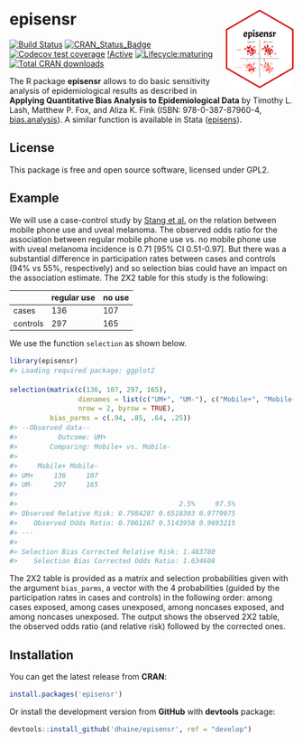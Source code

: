 
<!-- README.md is generated from README.Rmd. Please edit that file -->

# episensr <img src="man/figures/logo.png" align="right" width=120 />

[![Build
Status](https://travis-ci.org/dhaine/episensr.svg?branch=master)](https://travis-ci.org/dhaine/episensr)
[![CRAN\_Status\_Badge](http://www.r-pkg.org/badges/version/episensr)](https://cran.r-project.org/package=episensr)
[![Codecov test
coverage](https://codecov.io/gh/dhaine/episensr/branch/master/graph/badge.svg)](https://codecov.io/gh/dhaine/episensr?branch=master)
[\!Active](https://www.repostatus.org/badges/latest/active.svg)
[![Lifecycle:maturing](https://img.shields.io/badge/lifecycle-maturing-blue.svg)](https://www.tidyverse.org/lifecycle/#maturing)
[![Total CRAN
downloads](https://cranlogs.r-pkg.org/badges/grand-total/episensr)](https://cran.r-project.org/package=episensr)

The R package **episensr** allows to do basic sensitivity analysis of
epidemiological results as described in **Applying Quantitative Bias
Analysis to Epidemiological Data** by Timothy L. Lash, Matthew P. Fox,
and Aliza K. Fink (ISBN: 978-0-387-87960-4,
[bias.analysis](https://sites.google.com/site/biasanalysis/)). A similar
function is available in Stata
([episens](http://ideas.repec.org/c/boc/bocode/s456792.html)).

## License

This package is free and open source software, licensed under GPL2.

## Example

We will use a case-control study by [Stang et
al.](http://www.ncbi.nlm.nih.gov/pubmed/16523014) on the relation
between mobile phone use and uveal melanoma. The observed odds ratio for
the association between regular mobile phone use vs. no mobile phone use
with uveal melanoma incidence is 0.71 \[95% CI 0.51-0.97\]. But there
was a substantial difference in participation rates between cases and
controls (94% vs 55%, respectively) and so selection bias could have an
impact on the association estimate. The 2X2 table for this study is the
following:

|          | regular use | no use |
| -------- | ----------- | ------ |
| cases    | 136         | 107    |
| controls | 297         | 165    |

We use the function `selection` as shown below.

``` r
library(episensr)
#> Loading required package: ggplot2

selection(matrix(c(136, 107, 297, 165),
                 dimnames = list(c("UM+", "UM-"), c("Mobile+", "Mobile-")),
                 nrow = 2, byrow = TRUE),
          bias_parms = c(.94, .85, .64, .25))
#> --Observed data-- 
#>          Outcome: UM+ 
#>        Comparing: Mobile+ vs. Mobile- 
#> 
#>     Mobile+ Mobile-
#> UM+     136     107
#> UM-     297     165
#> 
#>                                        2.5%     97.5%
#> Observed Relative Risk: 0.7984287 0.6518303 0.9779975
#>    Observed Odds Ratio: 0.7061267 0.5143958 0.9693215
#> ---
#>                                                 
#> Selection Bias Corrected Relative Risk: 1.483780
#>    Selection Bias Corrected Odds Ratio: 1.634608
```

The 2X2 table is provided as a matrix and selection probabilities given
with the argument `bias_parms`, a vector with the 4 probabilities
(guided by the participation rates in cases and controls) in the
following order: among cases exposed, among cases unexposed, among
noncases exposed, and among noncases unexposed. The output shows the
observed 2X2 table, the observed odds ratio (and relative risk) followed
by the corrected ones.

## Installation

You can get the latest release from **CRAN**:

``` r
install.packages('episensr')
```

Or install the development version from **GitHub** with **devtools**
package:

``` r
devtools::install_github('dhaine/episensr', ref = "develop")
```
